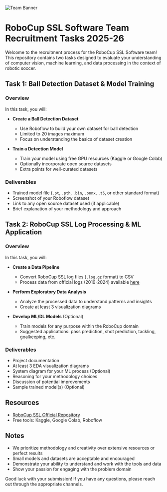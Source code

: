 ![Team Banner](/images/Team%20Banner.png)

# RoboCup SSL Software Team Recruitment Tasks 2025-26

Welcome to the recruitment process for the RoboCup SSL Software team! This repository contains two tasks designed to evaluate your understanding of computer vision, machine learning, and data processing in the context of robotic soccer.

## Task 1: Ball Detection Dataset & Model Training

### Overview
In this task, you will:
- **Create a Ball Detection Dataset**
  - Use Roboflow to build your own dataset for ball detection
  - Limited to 20 images maximum
  - Focus on understanding the basics of dataset creation

- **Train a Detection Model**
  - Train your model using free GPU resources (Kaggle or Google Colab)
  - Optionally incorporate open source datasets
  - Extra points for well-curated datasets

### Deliverables
- Trained model file (`.pt`, `.pth`, `.bin`, `.onnx`, `.t5`, or other standard format)
- Screenshot of your Roboflow dataset
- Link to any open source dataset used (if applicable)
- Brief explanation of your methodology and approach

## Task 2: RoboCup SSL Log Processing & ML Application

### Overview
In this task, you will:
- **Create a Data Pipeline**
  - Convert RoboCup SSL log files (`.log.gz` format) to CSV
  - Process data from official logs (2016-2024) available [here](https://cloud.robocup.org/s/2mkwfxZjPf6NBPS)
  
- **Perform Exploratory Data Analysis**
  - Analyze the processed data to understand patterns and insights
  - Create at least 3 visualization diagrams
  
- **Develop ML/DL Models** (Optional)
  - Train models for any purpose within the RoboCup domain
  - Suggested applications: pass prediction, shot prediction, tackling, goalkeeping, etc.

### Deliverables
- Project documentation
- At least 3 EDA visualization diagrams
- System diagram for your ML process (Optional)
- Reasoning for your methodology choices
- Discussion of potential improvements
- Sample trained model(s) (Optional)

## Resources
- [RoboCup SSL Official Repository](https://github.com/RoboCup-SSL)
- Free tools: Kaggle, Google Colab, Roboflow

## Notes
- We prioritize methodology and creativity over extensive resources or perfect results
- Small models and datasets are acceptable and encouraged
- Demonstrate your ability to understand and work with the tools and data
- Show your passion for engaging with the problem domain

Good luck with your submission! If you have any questions, please reach out through the appropriate channels.
